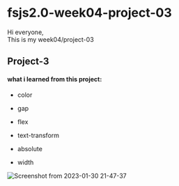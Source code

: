 # fsjs2.0-week04-project-03   

Hi everyone,  
This is my week04/project-03

## Project-3

#### what i learned from this project:
- color

- gap

- flex

- text-transform

- absolute    

- width     

![Screenshot from 2023-01-30 21-47-37](https://user-images.githubusercontent.com/119164102/215533945-138cd0e6-5058-42f7-96c3-fa4912ef914d.png)

